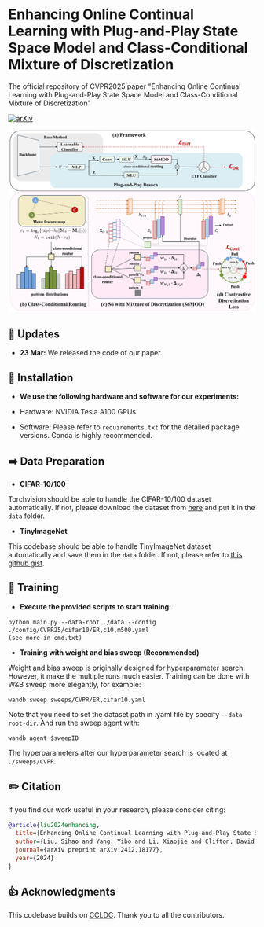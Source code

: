 # Enhancing Online Continual Learning with Plug-and-Play State Space Model and Class-Conditional Mixture of Discretization
The official repository of CVPR2025 paper "Enhancing Online Continual Learning with Plug-and-Play State Space Model and Class-Conditional Mixture of Discretization"

[![arXiv](https://img.shields.io/badge/arXiv-2312.00600-b31b1b.svg)](https://arxiv.org/abs/2412.18177)

![S6MOD Framework](figs/S6MOD.jpg)

## 📒 Updates

* **23 Mar:** We released the code of our paper.

## 🔨 Installation

- **We use the following hardware and software for our experiments:**

- Hardware: NVIDIA Tesla A100 GPUs
- Software: Please refer to `requirements.txt` for the detailed package versions. Conda is highly recommended.

## ➡️ Data Preparation

- **CIFAR-10/100**

Torchvision should be able to handle the CIFAR-10/100 dataset automatically. If not, please download the dataset from [here](https://www.cs.toronto.edu/~kriz/cifar.html) and put it in the `data` folder.

- **TinyImageNet**

This codebase should be able to handle TinyImageNet dataset automatically and save them in the `data` folder. If not, please refer to [this github gist](https://gist.github.com/z-a-f/b862013c0dc2b540cf96a123a6766e54).

## 🚀 Training

- **Execute the provided scripts to start training:**
```shell
python main.py --data-root ./data --config ./config/CVPR25/cifar10/ER,c10,m500.yaml
(see more in cmd.txt)
```
- **Training with weight and bias sweep (Recommended)**

Weight and bias sweep is originally designed for hyperparameter search. However, it make the multiple runs much easier. Training can be done with W&B sweep more elegantly, for example:

```shell
wandb sweep sweeps/CVPR/ER,cifar10.yaml
```

Note that you need to set the dataset path in .yaml file by specify `--data-root-dir`. And run the sweep agent with:

```
wandb agent $sweepID
```

The hyperparameters after our hyperparameter search is located at `./sweeps/CVPR`.

## ✏️ Citation

If you find our work useful in your research, please consider citing:

```bibtex
@article{liu2024enhancing,
  title={Enhancing Online Continual Learning with Plug-and-Play State Space Model and Class-Conditional Mixture of Discretization},
  author={Liu, Sihao and Yang, Yibo and Li, Xiaojie and Clifton, David A and Ghanem, Bernard},
  journal={arXiv preprint arXiv:2412.18177},
  year={2024}
}
```

## 👍 Acknowledgments

This codebase builds on [CCLDC](https://github.com/maorong-wang/CCL-DC). Thank you to all the contributors.